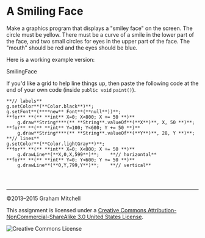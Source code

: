 # A Smiling Face


Make a graphics program that displays a "smiley face" on
the screen. The circle must be yellow. There must be a curve
of a smile in the lower part of the face, and two small circles
for eyes in the upper part of the face. The "mouth" should be
red and the eyes should be blue.


Here is a working example version:

 SmilingFace


If you'd like a grid to help line things up, then paste the
following code at the end of your own code (inside 
`public void` `paint()`).



```
**// labels**
g.setColor**(**Color.black**)**;
g.setFont**(****new** Font**(**null**))**;
**for** **(** **int** X=0; X<800; X += 50 **)**
    g.draw**String****(** **String**.valueOf**(**X**)**, X, 50 **)**;
**for** **(** **int** Y=100; Y<600; Y += 50 **)**
    g.draw**String****(** **String**.valueOf**(**Y**)**, 28, Y **)**;
**// lines**
g.setColor**(**Color.lightGray**)**;
**for** **(** **int** X=0; X<800; X += 50 **)**
    g.drawLine**(**X,0,X,599**)**;    **// horizontal**
**for** **(** **int** Y=0; Y<600; Y += 50 **)**
    g.drawLine**(**0,Y,799,Y**)**;    **// vertical**

```


```



```



---


©2013–2015 Graham Mitchell


This assignment is licensed under a
[Creative Commons Attribution-NonCommercial-ShareAlike 3.0 United States License](https://creativecommons.org/licenses/by-nc-sa/3.0/us/deed.en_US).  

![Creative Commons License](images/by-nc-sa.png)




